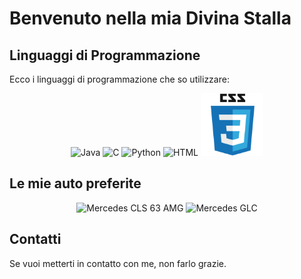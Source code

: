 # Benvenuto nella mia Divina Stalla

## Linguaggi di Programmazione

Ecco i linguaggi di programmazione che so utilizzare:

<div align="center">

<img src="https://cdn.iconscout.com/icon/free/png-256/free-java-logo-icon-download-in-svg-png-gif-file-formats--wordmark-programming-language-pack-logos-icons-1174953.png?f=webp&w=300" width="100" alt="Java"/>  
<img src="https://www.egovaleo.it/wp-content/uploads/2023/10/logo-c.jpg" width="100" alt="C"/>  
<img src="https://files.prepinsta.com/wp-content/uploads/2020/07/python-removebg-preview.webp" width="100" alt="Python"/>  
<img src="https://cdn.pixabay.com/photo/2017/08/05/11/16/logo-2582748_640.png" width="100" alt="HTML"/>  
<img src="https://raw.githubusercontent.com/github/explore/80688e429a7d4ef2fca1e82350fe8e3517d3494d/topics/css/css.png" width="100" alt="CSS"/>

</div>

## Le mie auto preferite

<div align="center">

<img src="https://cdn.motor1.com/images/mgl/nAylQR/s1/mercedes-amg-c-63-s-e-performance-2023-f1-edition.jpg" width="100" alt="Mercedes CLS 63 AMG"/>  
<img src="https://www.autoscout24.it/cms-content-assets/14iaHGmHq9WPT1ICMiutSo-c5f2ecaee9229b73ade40f50b6eda07c-Mercedes_GLC-1100.jpg" width="100" alt="Mercedes GLC"/>

</div>

## Contatti

Se vuoi metterti in contatto con me, non farlo grazie.
